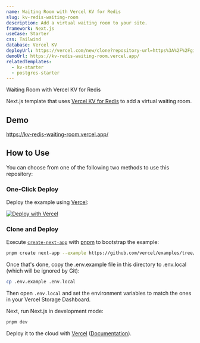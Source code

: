 ```yaml
---
name: Waiting Room with Vercel KV for Redis
slug: kv-redis-waiting-room
description: Add a virtual waiting room to your site.
framework: Next.js
useCase: Starter
css: Tailwind
database: Vercel KV
deployUrl: https://vercel.com/new/clone?repository-url=https%3A%2F%2Fgithub.com%2Fvercel%2Fexamples%2Ftree%2Fmain%2Fstorage%2Fkv-redis-waiting-room&project-name=kv-redis-waiting-room&repository-name=kv-redis-waiting-room&demo-url=https%3A%2F%2Fkv-redis-waiting-room.vercel.app%2F&stores=%5B%7B"type"%3A"kv"%7D%5D
demoUrl: https://kv-redis-waiting-room.vercel.app/
relatedTemplates:
  - kv-starter
  - postgres-starter
---
```


Waiting Room with Vercel KV for Redis

Next.js template that uses [Vercel KV for Redis](https://vercel.com/kv) to add a virtual waiting room.

## Demo

https://kv-redis-waiting-room.vercel.app/

## How to Use

You can choose from one of the following two methods to use this repository:

### One-Click Deploy

Deploy the example using [Vercel](https://vercel.com?utm_source=github&utm_medium=readme&utm_campaign=vercel-examples):

[![Deploy with Vercel](https://vercel.com/button)](https://vercel.com/new/clone?repository-url=https%3A%2F%2Fgithub.com%2Fvercel%2Fexamples%2Ftree%2Fmain%2Fstorage%2Fkv-redis-waiting-room&project-name=kv-redis-waiting-room&repository-name=kv-redis-waiting-room&demo-url=https%3A%2F%2Fkv-redis-waiting-room.vercel.app%2F&stores=%5B%7B"type"%3A"kv"%7D%5D)

### Clone and Deploy

Execute [`create-next-app`](https://github.com/vercel/next.js/tree/canary/packages/create-next-app) with [pnpm](https://pnpm.io/installation) to bootstrap the example:

```bash
pnpm create next-app --example https://github.com/vercel/examples/tree/main/storage/kv-redis-waiting-room
```

Once that's done, copy the .env.example file in this directory to .env.local (which will be ignored by Git):

```bash
cp .env.example .env.local
```

Then open `.env.local` and set the environment variables to match the ones in your Vercel Storage Dashboard.

Next, run Next.js in development mode:

```bash
pnpm dev
```

Deploy it to the cloud with [Vercel](https://vercel.com/new?utm_source=github&utm_medium=readme&utm_campaign=vercel-examples) ([Documentation](https://nextjs.org/docs/deployment)).
